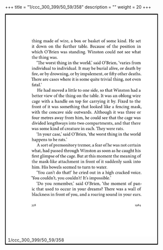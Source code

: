 +++
title = "1/ccc_300_399/50_59/358"
description = ""
weight = 20
+++

<table style="border:2px solid black;max-width:800px;max-height:800px;" 
><tr><td><img class="center-fit-jpg"
src="/jpg_/out_jpg_1984__358.jpg"  >1/ccc_300_399/50_59/358</img></td></tr></table>